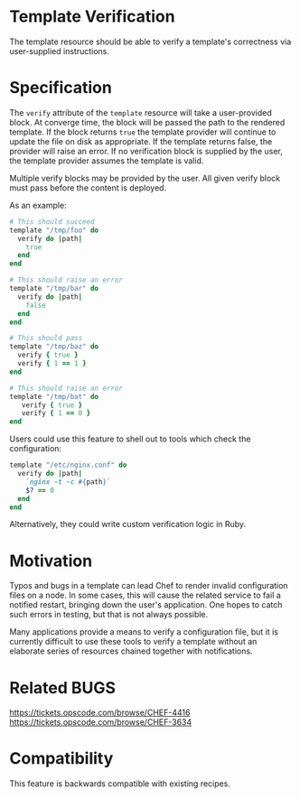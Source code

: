 # Template Verification

The template resource should be able to verify a template's correctness
via user-supplied instructions.

# Specification

The `verify` attribute of the `template` resource will take a
user-provided block. At converge time, the block will be passed the
path to the rendered template. If the block returns `true` the
template provider will continue to update the file on disk as
appropriate. If the template returns false, the provider will raise an
error. If no verification block is supplied by the user, the template
provider assumes the template is valid.

Multiple verify blocks may be provided by the user.  All given verify
block must pass before the content is deployed.

As an example:

```ruby
# This should succeed
template "/tmp/foo" do
  verify do |path|
    true
  end
end

# This should raise an error
template "/tmp/bar" do
  verify do |path|
    false
  end
end

# This should pass
template "/tmp/baz" do
  verify { true }
  verify { 1 == 1 }
end

# This should raise an error
template "/tmp/bat" do
   verify { true }
   verify { 1 == 0 }
end
```

Users could use this feature to shell out to tools which check the
configuration:

```ruby
template "/etc/nginx.conf" do
  verify do |path|
    `nginx -t -c #{path}`
    $? == 0
  end
end
```

Alternatively, they could write custom verification logic in Ruby.

# Motivation

Typos and bugs in a template can lead Chef to render invalid
configuration files on a node. In some cases, this will cause the
related service to fail a notified restart, bringing down the user's
application. One hopes to catch such errors in testing, but that is
not always possible.

Many applications provide a means to verify a configuration file, but
it is currently difficult to use these tools to verify a template
without an elaborate series of resources chained together with
notifications.

# Related BUGS

https://tickets.opscode.com/browse/CHEF-4416
https://tickets.opscode.com/browse/CHEF-3634

# Compatibility

This feature is backwards compatible with existing recipes.
